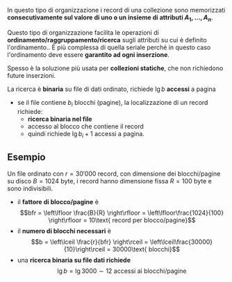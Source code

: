 In questo tipo di organizzazione i record di una collezione sono memorizzati **consecutivamente sul valore di uno o un insieme di attributi $A_{1},\ldots,A_{n}$**.

Questo tipo di organizzazione facilita le operazioni di **ordinamento/raggruppamento/ricerca** sugli attributi su cui è definito l'ordinamento.. È più complessa di quella seriale perché in questo caso l'ordinamento deve essere **garantito ad ogni inserzione**.

Spesso è la soluzione più usata per **collezioni statiche**, che non richiedono future inserzioni.

La ricerca è **binaria** su file di dati ordinato, richiede $\lg b$ **accessi** a pagina
- se il file contiene $b_{i}$ blocchi (pagine), la localizzazione di un record richiede:
	- **ricerca binaria nel file**
	- accesso al blocco che contiene il record
	- quindi richiede $\lg b_{i}+ 1$ accessi a pagina.

## Esempio
Un file ordinato con $r = 30'000$ record, con dimensione dei blocchi/pagine su disco $B=1024$ byte, i record hanno dimensione fissa $R = 100$ byte e sono indivisibili.
- il **fattore di blocco/pagine** è $$bfr = \left\lfloor \frac{B}{R} \right\rfloor = \left\lfloor\frac{1024}{100} \right\rfloor = 10\text{ record per blocco/pagine}$$
- il **numero di blocchi necessari** è $$b = \left\lceil \frac{r}{bfr} \right\rceil = \left\lceil\frac{30000}{10}\right\rceil = 30000\text{ blocchi}$$
- una **ricerca binaria su file dati richiede** $$\lg b = \lg 3000 \sim 12 \text{ accessi ai blocchi/pagine}$$
